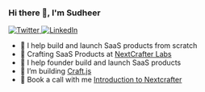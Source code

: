 ### Hi there 👋, I'm Sudheer

<a href="https://www.twitter.com/sudheerkumarme" target="__blank">
  <img src="https://img.shields.io/twitter/follow/sudheerkumarme?style=social" alt="Twitter">
</a>
<a href="https://www.linkedin.com/in/sudheerkumarme" target="_blank">
  <img src="https://img.shields.io/badge/LinkedIn-%230077B5.svg?&style=flat-square&logo=linkedin&logoColor=white" alt="LinkedIn">
</a>
<br>

- 🔭 I help build and launch SaaS products from scratch
- 🌱 Crafting SaaS Products at [NextCrafter Labs](https://nextcrafter.com)
- 👯 I help founder build and launch SaaS products
- 🤔 I’m building [Craft.js](https://github.com/nextcrafter/craft.js)
- 💬 Book a call with me [Introduction to Nextcrafter](https://cal.com/nextcrafter/intro)
